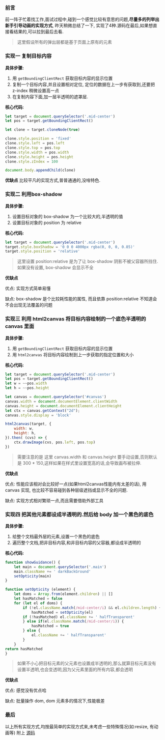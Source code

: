 ### 前言

前一阵子忙着找工作,面试过程中,碰到一个感觉比较有意思的问题,**尽量多的列举出新手引导动画的实现方式**, 昨天稍微总结了一下, 实现了4种.源码在最后,如果想直接看结果的,可以拉到最后去看.

> 这里假设所有的弹出层都是基于页面上原有的元素

### 实现一 复制目标内容
**具体步骤:**
1. 用 `getBoundingClientRect` 获取目标内容的显示位置
2. 复制一个目标内容,并且设置相对定位, 定位的数据在上一步有获取到,还要把 z-index 稍微设置高一点
3. 在复制内容下面,加一层半透明的遮罩层.

**核心代码:**
```javascript
let target = document.querySelector('.mid-center')
let pos = target.getBoundingClientRect()

let clone = target.cloneNode(true)

clone.style.position = 'fixed'
clone.style.left = pos.left
clone.style.top = pos.top
clone.style.width = pos.width
clone.style.height = pos.height
clone.style.zIndex = 100

document.body.appendChild(clone)
```

**优缺点**
比较平凡的实现方式,普普通通的,没啥特色.

### 实现二 利用box-shadow

**具体步骤:**
1. 设置目标对象的 box-shadow 为一个比较大的,半透明的值
2. 设置目标对象的 position 为 relative

**核心代码:**
```javascript
let target = document.querySelector('.mid-center')
target.style.boxShadow = '0 0 0 4000px rgba(0, 0, 0, 0.85)'
target.style.position = 'relative'
```

> 这里设置 position:relative 是为了让 box-shadow 阴影不被父容器所挡住. 如果没有设置, box-shadow 会显示不全

**优缺点**

优点: 实现方式简单易懂

缺点: box-shadow 是个比较耗性能的属性, 而且依靠 position:relative 不知道会不会出现无法覆盖的问题


### 实现三 利用 html2canvas 将目标内容绘制的一个底色半透明的 canvas 里面

**具体步骤:**
1. 用 `getBoundingClientRect` 获取目标内容的显示位置
2. 用 `html2canvas` 将目标内容绘制到上一步获取的指定位置和大小

**核心代码:**
```javascript
let target = document.querySelector('.mid-center')
let pos = target.getBoundingClientRect()
let w = ~~pos.width
let h = ~~pos.height

let canvas = document.querySelector('#canvas')
canvas.width = document.documentElement.clientWidth
canvas.height = document.documentElement.clientHeight
let ctx = canvas.getContext("2d");
canvas.style.display = 'block'

html2canvas(target, {
    width: w,
    height: h,
}).then( (cvs) => {
    ctx.drawImage(cvs, pos.left, pos.top)
})
```

> 需要注意的是 这里 canvas.width 和 canvas.height 要手动设置,否则默认是 300 * 150,这样如果在样式里设置宽高的话,会导致画布被拉伸.


**优缺点**

优点: 性能应该相对会比较好一点(如果html2canvas性能内有太差的话), 用 canvas 实现, 也比较不容易碰到各种层级遮挡或显示不全的问题.

缺点: 实现方式相对繁琐一点,而且需要借助外部工具


### 实现四 把其他元素都设成半透明的.然后给 body 加一个黑色的底色

**具体步骤:**
1. 给整个文档最外层的元素,设置一个黑色的底色
2. 遍历整个文档,把非目标内容,和非目标内容的父容器,都设成半透明的

**核心代码:**
```javascript
function showGuidance() {
    let main = document.querySelector('.main')
    main.className += ' darkBackGround'
    setOpticity(main)
}

function setOpticity (element) {
    let doms = Array.from(element.children) || []
    let hasMatched = false
    for (let el of doms) {
        if (!el.className.match(/mid-center/i) && el.children.length) {
            hasMatched = setOpticity(el)
        if (!hasMatched) el.className += ' halfTransparent'
        } else if(el.className.match(/mid-center/i)) {
            hasMatched = true
        } else {
            el.className += ' halfTransparent'
        }
    }
return hasMatched
}
```

> 如果不小心把目标元素的父元素也设置成半透明的,那么就算目标元素没有设置半透明,也会变透明,因为父元素里面的所有内容,都会透明


**优缺点**

优点: 感觉没有优点哈

缺点: 批量操作 dom, dom 元素多的情况下,性能极差



### 最后
以上所有实现方式,均按最简单的实现方式来,未考虑一些特殊情况(如:resize, 有动画等)
附上 [源码](https://github.com/noahlam/practice-truth/tree/master/guidance)
